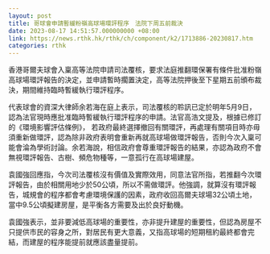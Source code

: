 ```yaml
---
layout: post
title: 哥球會申請暫緩粉嶺高球場環評程序　法院下周五前裁決
date: 2023-08-17 14:51:57.000000000 +08:00
link: https://news.rthk.hk/rthk/ch/component/k2/1713886-20230817.htm
categories: rthk
---
```


香港哥爾夫球會入稟高等法院申請司法覆核，要求法庭推翻環保署有條件批准粉嶺高球場環評報告的決定，並申請暫時擱置決定，高等法院押後至下星期五前頒布裁決，期間維持臨時暫緩執行環評程序。

代表球會的資深大律師余若海在庭上表示，司法覆核的聆訊已定於明年5月9日，認為法官現時應批准臨時暫緩執行環評程序的申請。法官高浩文提及，根據已修訂的《環境影響評估條例》， 若政府最終選擇撤回有關環評，再處理有關項目時亦毋須重新做環評，認為除非政府表明會重新再就高球場做環評報告，否則今次入稟可能會淪為學術討論。余若海說，相信政府會尊重環評報告的結果，亦認為政府不會無視環評報告、古樹、頻危物種等，一意孤行在高球場建屋。

袁國強回應指，今次司法覆核沒有價值及實際效用，同意法官所指，若推翻今次環評報告，由於相關用地少於50公頃，所以不需做環評。他強調，就算沒有環評報告，城規會的程序都會考慮環境保護的因素，政府收回高爾夫球場32公頃土地，當中9.5公頃擬建房屋，是平衡各方需要及出於良好動機。

袁國強表示，並非要減低高球場的重要性，亦非提升建屋的重要性，但認為房屋不只提供市民的容身之所，對居民有更大意義，又指高球場的短期租約最終都會完結，而建屋的程序能提前就應該盡量提前。
